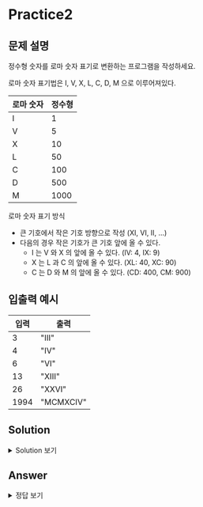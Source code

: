 Practice2
===

문제 설명
---
정수형 숫자를 로마 숫자 표기로 변환하는 프로그램을 작성하세요.

로마 숫자 표기법은 I, V, X, L, C, D, M 으로 이루어져있다.

|로마 숫자|정수형|
|---|---|
|I|1|
|V|5|
|X|10|
|L|50|
|C|100|
|D|500|
|M|1000|


로마 숫자 표기 방식
* 큰 기호에서 작은 기호 방향으로 작성 (XI, VI, II, ...)
* 다음의 경우 작은 기호가 큰 기호 앞에 올 수 있다.
    * I 는 V 와 X 의 앞에 올 수 있다. (IV: 4, IX: 9)
    * X 는 L 과 C 의 앞에 올 수 있다. (XL: 40, XC: 90)
    * C 는 D 와 M 의 앞에 올 수 있다. (CD: 400, CM: 900)

입출력 예시
---

|입력|출력|
|---|---|
|3|"III"|
|4|"IV"|
|6|"VI"|
|13|"XIII"|
|26|"XXVI"|
|1994|"MCMXCIV"|


Solution
---
<details>
<summary>Solution 보기</summary>
<div markdown="1">

<h4> 🍑 키워드 : 아스키 모드, if문 </h4>




</div>
</details>

Answer
---
<details>
<summary>정답 보기</summary>
<div markdown="1">

``` java
package Java_18_1;

import java.util.Scanner;

public class Practice2 {
    public static void solution() {
        Scanner sc = new Scanner(System.in);
        System.out.print("알파벳 입력: ");
        char input = sc.nextLine().charAt(0);
        int output = 0;

        int step = (int) 'a' - 'A';

        if (input >= 'a' && input <= 'z') {
            output = (int) input - step;
            System.out.println("대문자 변환: " + (char) output);
        } else if (input >= 'A' && input <= 'Z') {
            output = (int) input + step;
            System.out.println("소문자 변환: " + (char) +output);
        } else {
            System.out.println("입력하신 값이 알파벳이 아닙니다.");
        }


    }

    public static void reference() {
        int a = (int) 'a';
        System.out.println("a = " + a);
        int z = (int) 'z';
        System.out.println("z = " + z);
        int A = (int) 'A';
        System.out.println("A = " + A);
        int Z = (int) 'Z';
        System.out.println("Z = " + Z);
        int etc = (int) '%';
        System.out.println("etc = " + etc);
    }

    public static void main(String[] args) {
        reference();    // 아스키 코드 참고
        solution();
    }
}



```


</div>
</details>
